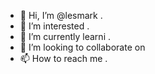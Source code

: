 - 👋 Hi, I’m @lesmark .
- 👀 I’m interested .
- 🌱 I’m currently learni .
- 💞️ I’m looking to collaborate on 
- 📫 How to reach me .

<!---
lesmark/lesmark is a ✨ special ✨ repository because its `README.md` (this file) appears on your GitHub profile.
You can click the Preview link to take a look at your changes.
--->
